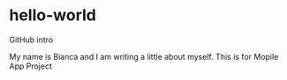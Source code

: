 # hello-world
GitHub intro

My name is Bianca and I am writing a little about myself. This is for Mopile App Project
